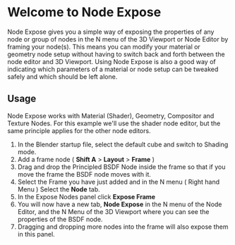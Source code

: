 # Welcome to Node Expose

Node Expose gives you a simple way of exposing the properties of any node or group of nodes in the N menu of the 3D Viewport or Node Editor by framing your node(s). This means you can modify your material or geometry node setup without having to switch back and forth between the node editor and 3D Viewport. Using Node Expose is also a good way of indicating which parameters of a material or node setup can be tweaked safely and which should be left alone.

## Usage
Node Expose works with Material (Shader), Geometry, Compositor and Texture Nodes. For this example we'll use the shader node editor, but the same principle applies for the other node editors.

1. In the Blender startup file, select the default cube and switch to Shading mode.
2. Add a frame node ( **Shift A** > **Layout** > **Frame** )
3. Drag and drop the Principled BSDF Node inside the frame so that if you move the frame the BSDF node moves with it.
4. Select the Frame you have just added and in the N menu ( Right hand Menu ) Select the **Node** tab.
5. In the Expose Nodes panel click **Expose Frame**
6. You will now have a new tab, **Node Expose** in the N menu of the Node Editor, and the N Menu of the 3D Viewport where you can see the properties of the BSDF node.
7. Dragging and dropping more nodes into the frame will also expose them in this panel.
